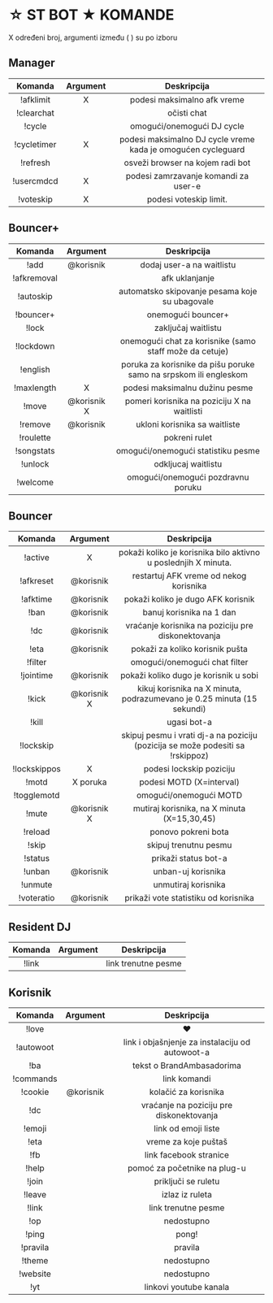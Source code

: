 ☆ ST BOT ★ KOMANDE
====================

X određeni broj,
argumenti između ( ) su po izboru


Manager
-------

|Komanda | Argument |  Deskripcija |
|:------:|:---------:|:--------------------------------------:|
|!afklimit | X | podesi maksimalno afk vreme |
|!clearchat | |očisti chat |
|!cycle | | omogući/onemogući DJ cycle |
|!cycletimer | X | podesi maksimalno DJ cycle vreme kada je omogućen cycleguard |
|!refresh | |  osveži browser na kojem radi bot |
|!usercmdcd | X | podesi zamrzavanje komandi za user-e |
|!voteskip | X | podesi voteskip limit. |

Bouncer+
--------

|Komanda | Argument |  Deskripcija |
|:------:|:---------:|:--------------------------------------:|
|!add | @korisnik | dodaj user-a na waitlistu |
|!afkremoval | | afk uklanjanje |
|!autoskip | | automatsko skipovanje pesama koje su ubagovale |
|!bouncer+ | | onemogući bouncer+ |
|!lock | | zaključaj waitlistu |
|!lockdown | | onemogući chat za korisnike (samo staff može da cetuje) |
|!english | | poruka za korisnike da pišu poruke samo na srpskom ili engleskom |
|!maxlength | X | podesi maksimalnu dužinu pesme |
|!move | @korisnik X | pomeri korisnika na poziciju X na waitlisti |
|!remove | @korisnik | ukloni korisnika sa waitliste |
|!roulette | | pokreni rulet |
|!songstats | | omogući/onemogući statistiku pesme |
|!unlock | | odkljucaj waitlistu |
|!welcome | | omogući/onemogući pozdravnu poruku |

Bouncer
-------

|Komanda | Argument|  Deskripcija |
|:------:|:---------:|:--------------------------------------:|
|!active | X | pokaži koliko je korisnika bilo aktivno u poslednjih X minuta. |
|!afkreset | @korisnik | restartuj AFK vreme od nekog korisnika |
|!afktime| @korisnik | pokaži koliko je dugo AFK korisnik |
|!ban | @korisnik | banuj korisnika na 1 dan |
|!dc | @korisnik | vraćanje korisnika na poziciju pre diskonektovanja |
|!eta | @korisnik | pokaži za koliko korisnik pušta |
|!filter | | omogući/onemogući chat filter |
|!jointime | @korisnik | pokaži koliko dugo je korisnik u sobi |
|!kick | @korisnik X | kikuj korisnika na X minuta, podrazumevano je  0.25 minuta (15 sekundi) |
|!kill | | ugasi bot-a |
|!lockskip |  | skipuj pesmu i vrati dj-a na poziciju (pozicija se može podesiti sa !rskippoz) |
|!lockskippos | X | podesi lockskip poziciju |
|!motd | X poruka | podesi MOTD (X=interval) |
|!togglemotd | | omogući/onemogući MOTD |
|!mute | @korisnik X | mutiraj korisnika, na X minuta (X=15,30,45) |
|!reload | | ponovo pokreni bota |
|!skip | | skipuj trenutnu pesmu |
|!status | | prikaži status bot-a |
|!unban | @korisnik | unban-uj korisnika |
|!unmute | | unmutiraj korisnika |
|!voteratio | @korisnik | prikaži vote statistiku od korisnika |

Resident DJ
-----------

|Komanda | Argument |  Deskripcija |
|:------:|:---------:|:--------------------------------------:|
|!link | | link trenutne pesme


Korisnik
----

|Komanda | Argument |  Deskripcija |
|:------:|:---------:|:--------------------------------------:|
|!love | | ♥ |
|!autowoot | | link i objašnjenje za instalaciju od autowoot-a |
|!ba | | tekst o BrandAmbasadorima |
|!commands | | link komandi |
|!cookie | @korisnik | kolačić za korisnika |
|!dc| | vraćanje na poziciju pre diskonektovanja  |
|!emoji | | link od emoji liste |
|!eta | | vreme za koje puštaš |
|!fb | | link facebook stranice |
|!help | | pomoć za početnike na plug-u |
|!join | | priključi se ruletu |
|!leave | | izlaz iz ruleta |
|!link | | link trenutne pesme |
|!op | | nedostupno |
|!ping | | pong! |
|!pravila | | pravila |
|!theme | | nedostupno |
|!website | | nedostupno |
|!yt | | linkovi youtube kanala |
